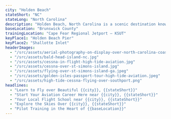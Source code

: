 ```yaml
---
city: "Holden Beach"
stateShort: "NC"
stateLong: "North Carolina"
description: "Holden Beach, North Carolina is a scenic destination known for its coastal beauty and regional charm. It offers an unforgettable view from the sky with landmarks like Holden Beach Pier and Shallotte Inlet, making it a favorite among pilots and air tour guests."
baseLocation: "Brunswick County"
trainingLocation: "Cape Fear Regional Jetport – KSUT"
keyPlace1: "Holden Beach Pier"
keyPlace2: "Shallotte Inlet"
headerImages:
  - "/src/assets/aerial-photography-on-display-over-north-carolina-coast.webp"
  - "/src/assets/bald-head-island-nc.jpg"
  - "/src/assets/cessna-in-flight-high-tide-aviation.jpg"
  - "/src/assets/cessna-over-st-simons-island.jpg"
  - "/src/assets/flying-over-st-simons-island-ga.jpeg"
  - "/src/assets/golden-isles-passport-tour-high-tide-aviation.jpeg"
  - "/src/assets/high-tide-cessna-flying-over-southport.png"
headlines:
  - "Learn to Fly over Beautiful {{city}}, {{stateShort}}"
  - "Start Your Aviation Career Here near {{city}}, {{stateShort}}"
  - "Your Local Flight School near {{city}}, {{stateShort}}"
  - "Explore the Skies Over {{city}}, {{stateShort}}"
  - "Pilot Training in the Heart of {{baseLocation}}"
---
```

